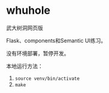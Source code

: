 whuhole
=======

武大树洞网页版

Flask、components和Semantic UI练习。

没有环境部署，暂停开发。

本地运行方法：

1. `source venv/bin/activate`
2. `make`
